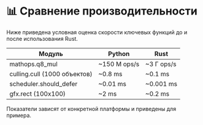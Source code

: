 # 📊 Сравнение производительности

Ниже приведена условная оценка скорости ключевых функций до и после
использования Rust.

| Модуль | Python | Rust |
|-------|--------|------|
| mathops.q8_mul | ~150 М ops/s | ~3 Г ops/s |
| culling.cull (1000 объектов) | ~0.8 ms | ~0.1 ms |
| scheduler.should_defer | ~0.01 ms | ~0.001 ms |
| gfx.rect (100x100) | ~2 ms | ~0.2 ms |

Показатели зависят от конкретной платформы и приведены для примера.
